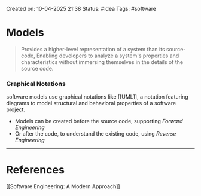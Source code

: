 Created on: 10-04-2025 21:38
Status: #idea
Tags: #software
# Models
> Provides a higher-level representation of a system than its source-code, Enabling developers to analyze a system's properties and characteristics without immersing themselves in the details of the source code.

### Graphical Notations
software models use graphical notations like [[UML]], a notation featuring diagrams to model structural and behavioral properties of a software project.
- Models can be created before the source code, supporting _Forward Engineering_
- Or after the code, to understand the existing code, using _Reverse Engineering_



-----------------
# References
[[Software Engineering:  A Modern Approach]]